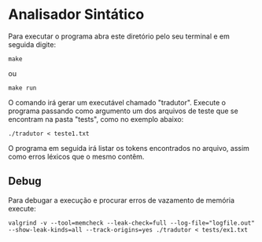 # Analisador Sintático

Para executar o programa abra este diretório pelo seu terminal e em seguida digite:

`
make 
`

ou 

`
make run
`

O comando irá gerar um executável chamado "tradutor". Execute o programa passando como argumento um dos arquivos de teste que se encontram na pasta "tests", como no exemplo abaixo:

``
./tradutor < teste1.txt
``

O programa em seguida irá listar os tokens encontrados no arquivo, assim como erros léxicos que o mesmo contêm.

## Debug 

Para debugar a execução e procurar erros de vazamento de memória execute:

`
valgrind -v --tool=memcheck --leak-check=full --log-file="logfile.out" --show-leak-kinds=all --track-origins=yes ./tradutor < tests/ex1.txt    
`
